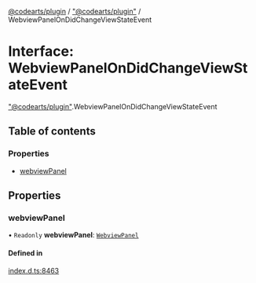 [@codearts/plugin](../README.md) / ["@codearts/plugin"](../modules/_codearts_plugin_.md) / WebviewPanelOnDidChangeViewStateEvent

# Interface: WebviewPanelOnDidChangeViewStateEvent

["@codearts/plugin"](../modules/_codearts_plugin_.md).WebviewPanelOnDidChangeViewStateEvent

## Table of contents

### Properties

- [webviewPanel](codearts_plugin_.WebviewPanelOnDidChangeViewStateEvent.md#webviewpanel)

## Properties

### webviewPanel

• `Readonly` **webviewPanel**: [`WebviewPanel`](codearts_plugin_.WebviewPanel.md)

#### Defined in

[index.d.ts:8463](https://github.com/huaweicloud/cloudide-plugin-api/blob/d4de966/index.d.ts#L8463)
